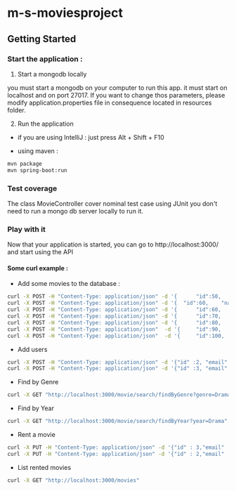 # m-s-moviesproject

## Getting Started

### Start the application : 

1. Start a mongodb locally

you must start a mongodb on your computer to run this app. it must start on localhost and on port 27017. If you want to change thos parameters, please modify application.properties file in consequence located in resources folder.


2. Run the application

* if you are using IntelliJ :
just press Alt + Shift + F10

* using maven : 
```bash
mvn package
mvn spring-boot:run
```

### Test coverage

The class MovieController cover nominal test case using JUnit
you don't need to run a mongo db server locally to run it.

### Play with it

Now that your application is started, you can go to http://localhost:3000/ and start using the API

#### Some curl example :

* Add some movies to the database : 
```bash
curl -X POST -H "Content-Type: application/json" -d '{  	"id":50,    "name": "Love actually", "genre": "Drama",    "year": "2003",    "available":"true"}' "http://localhost:3000/movie"
curl -X POST -H "Content-Type: application/json" -d '{  "id":60,    "name": "Scoop", "genre": "Drama",    "year": "2006",    "available":"true"}' "http://localhost:3000/movie"
curl -X POST -H "Content-Type: application/json" -d '{  	"id":60,    "name": "Seven", "genre": "Thriller",    "year": "1995",    "available":"true"}' "http://localhost:3000/movie"
curl -X POST -H "Content-Type: application/json" -d '{  	"id":70,    "name": "Forrest Gump", "genre": "Drama",    "year": "1994",    "available":"true"}' "http://localhost:3000/movie"
curl -X POST -H "Content-Type: application/json" -d '{  	"id":80,    "name": "Paris", "genre": "Drama",    "year": "2008",    "available":"true"}' "http://localhost:3000/movie"
curl -X POST -H "Content-Type: application/json"  -d '{  	"id":90,    "name": "Fight club", "genre": "Drama",    "year": "1999",    "available":"true"}' "http://localhost:3000/movie"
curl -X POST -H "Content-Type: application/json"  -d '{  	"id":100,    "name": "Very bad trip", "genre": "Comedy",    "year": "2008",    "available":"true"}' "http://localhost:3000/movie"
```


* Add users 
```bash
curl -X POST -H "Content-Type: application/json" -d '{"id" :2, "email" : "fanny.pluvinage@gmail.com","type" : "regular"}' "http://localhost:3000/user"
curl -X POST -H "Content-Type: application/json" -d '{"id" :3, "email" : "sundar.pichai@gmail.com","type" : "registered"}' "http://localhost:3000/user"
```

* Find by Genre 
```bash
curl -X GET "http://localhost:3000/movie/search/findByGenre?genre=Drama"
```

* Find by Year 
```bash
curl -X GET "http://localhost:3000/movie/search/findByYear?year=Drama"
```

* Rent a movie 
```bash
curl -X PUT -H "Content-Type: application/json" -d '{"id" : 3,"email" : "sundar.pichai@gmail.com","type" : "registered"}' "http://localhost:3000/movies/Seven"
curl -X PUT -H "Content-Type: application/json" -d '{"id" : 2,"email" : "fanny.pluvinage@gmail.com","type" : "regular"}' "http://localhost:3000/movies/Love%20actually"
```

* List rented movies
```bash
curl -X GET "http://localhost:3000/movies"
```
